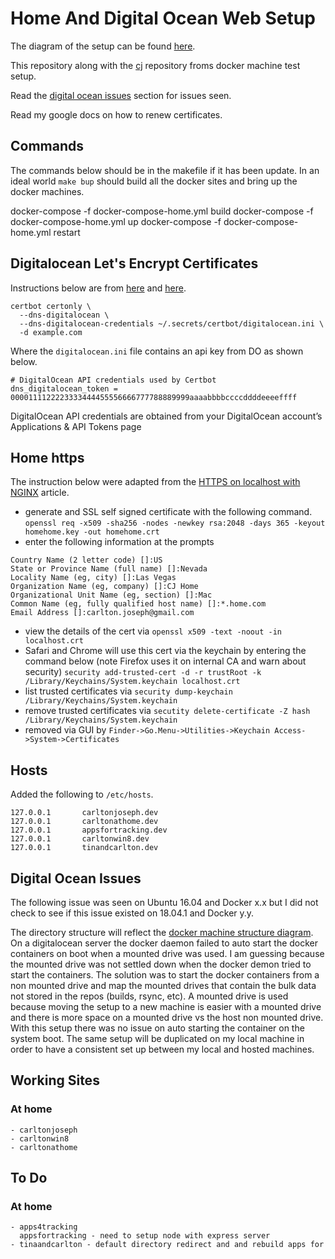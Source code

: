 # Home And Digital Ocean Web Setup

The diagram of the setup can be found
[here](https://docs.google.com/drawings/d/13VyCrZbnPymv7wfnjO2jlD06-W2CV74MiILdoC--vvk/edit?usp=sharing).

This repository along with the
[cj](https://github.com/carltonj2000/cj)
repository froms docker machine test setup.

Read the [digital ocean issues](#-Digital-Ocean-Issues) section for issues seen.

Read my google docs on how to renew certificates.

## Commands

The commands below should be in the makefile if it has been update.
In an ideal world `make bup` should build all the docker sites and bring up
the docker machines.

docker-compose -f docker-compose-home.yml build
docker-compose -f docker-compose-home.yml up
docker-compose -f docker-compose-home.yml restart <machine>

## Digitalocean Let's Encrypt Certificates

Instructions below are from
[here]()
and
[here](https://certbot-dns-digitalocean.readthedocs.io/en/stable/).

```
certbot certonly \
  --dns-digitalocean \
  --dns-digitalocean-credentials ~/.secrets/certbot/digitalocean.ini \
  -d example.com
```

Where the `digitalocean.ini` file contains an api key from DO as shown below.

```
# DigitalOcean API credentials used by Certbot
dns_digitalocean_token = 0000111122223333444455556666777788889999aaaabbbbccccddddeeeeffff
```

DigitalOcean API credentials are obtained from your DigitalOcean account’s
Applications & API Tokens page

## Home https

The instruction below were adapted from the
[HTTPS on localhost with NGINX](https://imagineer.in/blog/https-on-localhost-with-nginx/)
article.

- generate and SSL self signed certificate with the following command.
  `openssl req -x509 -sha256 -nodes -newkey rsa:2048 -days 365 -keyout homehome.key -out homehome.crt`
- enter the following information at the prompts

```
Country Name (2 letter code) []:US
State or Province Name (full name) []:Nevada
Locality Name (eg, city) []:Las Vegas
Organization Name (eg, company) []:CJ Home
Organizational Unit Name (eg, section) []:Mac
Common Name (eg, fully qualified host name) []:*.home.com
Email Address []:carlton.joseph@gmail.com
```

- view the details of the cert via
  `openssl x509 -text -noout -in localhost.crt`
- Safari and Chrome will use this cert via the keychain by entering the command
  below (note Firefox uses it on internal CA and warn about security)
  `security add-trusted-cert -d -r trustRoot -k /Library/Keychains/System.keychain localhost.crt`
- list trusted certificates via
  `security dump-keychain /Library/Keychains/System.keychain`
- remove trusted certificates via
  `secutity delete-certificate -Z hash /Library/Keychains/System.keychain`
- removed via GUI by `Finder->Go.Menu->Utilities->Keychain Access->System->Certificates`

## Hosts

Added the following to `/etc/hosts`.

```
127.0.0.1       carltonjoseph.dev
127.0.0.1       carltonathome.dev
127.0.0.1       appsfortracking.dev
127.0.0.1       carltonwin8.dev
127.0.0.1       tinandcarlton.dev
```

## Digital Ocean Issues

The following issue was seen on Ubuntu 16.04 and Docker x.x but I did not
check to see if this issue existed on 18.04.1 and Docker y.y.

The directory structure will reflect the
[docker machine structure diagram](https://docs.google.com/drawings/d/13VyCrZbnPymv7wfnjO2jlD06-W2CV74MiILdoC--vvk/edit?usp=sharing).
On a digitalocean server the docker daemon failed to auto start the docker
containers on boot when a mounted drive was used. I am guessing because the
mounted drive was not settled down when the docker demon tried to start the
containers. The solution was to start the docker containers from a non mounted
drive and map the mounted drives that contain the bulk data not stored in the
repos (builds, rsync, etc). A mounted drive is used because moving the setup to
a new machine is easier with a mounted drive and there is more space on a
mounted drive vs the host non mounted drive. With this setup there was no issue
on auto starting the container on the system boot. The same setup will be
duplicated on my local machine in order to have a consistent set up between my
local and hosted machines.

## Working Sites

### At home

    - carltonjoseph
    - carltonwin8
    - carltonathome

## To Do

### At home

    - apps4tracking
      appsfortracking - need to setup node with express server
    - tinaandcarlton - default directory redirect and and rebuild apps for
